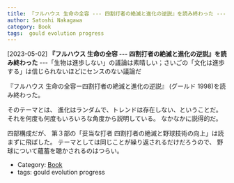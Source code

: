 ```yaml
---
title: 『フルハウス 生命の全容 --- 四割打者の絶滅と進化の逆説』を読み終わった ---「生物は進歩しない」の議論は素晴しい；さいごの「文化は進歩する」は信じられないほどにセンスのない議論だ
author: Satoshi Nakagawa
category: Book
tags:  gould evolution progress
---
```


[2023-05-02] **『フルハウス 生命の全容 --- 四割打者の絶滅と進化の逆説』を読み終わった**  ---「生物は進歩しない」の議論は素晴しい；さいごの「文化は進歩する」は信じられないほどにセンスのない議論だ

 『フルハウス 生命の全容ー四割打者の絶滅と進化の逆説』
(グールド 1998)を読み終わった。

 そのテーマとは、
進化はランダムで、トレンドは存在しない、ということだ。
それを何度も何度もいろいろな角度から説明している。
なかなかに説得的だ。

 四部構成だが、
第３部の「妥当な打者 四割打者の絶滅と野球技術の向上」は読まずに飛ばした。
テーマとしては同じことが繰り返されるだけだろうので、
野球について蘊蓄を聴かされるのはつらい。

- Category: [Book](https://merapano.github.io/categories.html#Book)
- tags:  gould evolution progress
